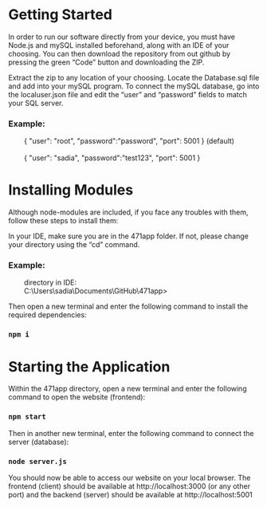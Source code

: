 # Getting Started
In order to run our software directly from your device, you must have Node.js and mySQL
installed beforehand, along with an IDE of your choosing. You can then download the repository
from out github by pressing the green “Code” button and downloading the ZIP.

Extract the zip to any location of your choosing. Locate the Database.sql file and add into your
mySQL program. To connect the mySQL database, go into the localuser.json file and edit the
“user” and “password” fields to match your SQL server.

### **Example:**
&nbsp; &nbsp; &nbsp; &nbsp;
{
"user": "root",
"password":"password",
"port": 5001
} (default)
</br>
</br>
&nbsp; &nbsp; &nbsp; &nbsp;
{
"user": "sadia",
"password":"test123",
"port": 5001
}

# Installing Modules

Although node-modules are included, if you face any troubles with them, follow these steps to install them:

In your IDE, make sure you are in the 471app folder. If not, please change your directory using
the “cd” command.

  ### **Example:** 
  &nbsp; &nbsp; &nbsp; &nbsp; 
  directory in IDE:
  </br>
  &nbsp; &nbsp; &nbsp; &nbsp;
  C:\Users\sadia\Documents\GitHub\471app>

Then open a new terminal and enter the following command to install the required dependencies:
### `npm i`

# Starting the Application

Within the 471app directory, open a new terminal and enter the following command to open the
website (frontend):
### `npm start`

Then in another new terminal, enter the following command to connect the server (database):
### `node server.js` 

You should now be able to access our website on your local browser. The frontend (client)
should be available at http://localhost:3000 (or any other port) and the backend (server) should
be available at http://localhost:5001
